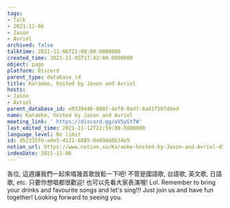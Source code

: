 ```yaml
---
tags:
- Talk
- 2021-11-06
- Jason
- Avriel
archived: false
talktime: 2021-11-06T21:00:00.0000000
created_time: 2021-11-05T17:42:00.0000000
object: page
platform: Discord
parent_type: database_id
title: Karaoke, hosted by Jason and Avriel
hosts:
- Jason
- Avriel
parent_database_id: e9339446-880f-4ef0-8ad7-8ad1f507dded
name: Karaoke, hosted by Jason and Avriel
meeting_link: ' https://discord.gg/aV5yGtTW'
last_edited_time: 2021-11-12T22:59:00.0000000
language_level: No limit
id: d52315f6-a0e5-4121-8885-0e89dd0b34e5
notion_url: https://www.notion.so/Karaoke-hosted-by-Jason-and-Avriel-d52315f6a0e5412188850e89dd0b34e5
indexDate: 2021-11-06
---
```





各位, 這週讓我們一起來唱幾首歌放鬆一下吧! 不管是國語歌, 台語歌, 英文歌, 日語歌, etc. 只要你想唱都很歡迎! 也可以先看大家表演喔! Lol. 
Remember to bring your drinks and favourite songs and let's sing!!!
Just join us and have fun together! Looking forward to seeing you.









